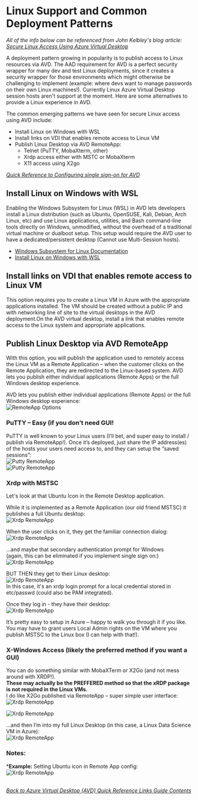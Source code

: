 # Linux Support and Common Deployment Patterns
*All of the info below can be referenced from John Kelbley's blog article: [Secure Linux Access Using Azure Virtual Desktop](https://techcommunity.microsoft.com/t5/azure-architecture-blog/secure-linux-access-using-azure-virtual-desktop/ba-p/3793575)*

A deployment pattern growing in popularity is to publish access to Linux resources via AVD.  The AAD requirement for AVD is a perfect security wrapper for many dev and test Linux deployments, since it creates a security wrapper for those environments which might otherwise be challenging to implement (example:  where devs want to manage passwords on their own Linux machines!). Currently Linux Azure Virtual Desktop session hosts aren't support at the moment. Here are some alternatives to provide a Linux experience in AVD.
 
The common emerging patterns we have seen for secure Linux access using AVD include:
- Install Linux on Windows with WSL
- Install links on VDI that enables remote access to Linux VM 
- Publish Linux Desktop via AVD RemoteApp:
  - Telnet (PuTTY, MobaXterm, other)
  - Xrdp access either with MSTC or MobaXterm
  - X11 access using X2go
  
  
*[Quick Reference to Configuring single sign-on for AVD](https://learn.microsoft.com/en-us/azure/virtual-desktop/configure-single-sign-on)*

## Install Linux on Windows with WSL
Enabling the Windows Subsystem for Linux (WSL) in AVD lets developers install a Linux distribution (such as Ubuntu, OpenSUSE, Kali, Debian, Arch Linux, etc) and use Linux applications, utilities, and Bash command-line tools directly on Windows, unmodified, without the overhead of a traditional virtual machine or dualboot setup. This setup would require the AVD user to have a dedicated/persistent desktop (Cannot use Multi-Session hosts).

- [Windows Subsystem for Linux Documentation](https://learn.microsoft.com/en-us/windows/wsl/)
- [Install Linux on Windows with WSL](https://learn.microsoft.com/en-us/windows/wsl/install)

## Install links on VDI that enables remote access to Linux VM 
This option requires you to create a Linux VM in Azure with the appropriate applications installed. The VM should be created without a public IP and with networking line of site to the virtual desktops in the AVD deployment.On the AVD virtual desktop, install a link that enables remote access to the Linux system and appropriate applications.

## Publish Linux Desktop via AVD RemoteApp
With this option, you will publish the application used to remotely access the Linux VM as a Remote Application – when the customer clicks on the Remote Application, they are redirected to the Linux-based system. AVD lets you publish either individual applications (Remote Apps) or the full Windows desktop experience.

AVD lets you publish either individual applications (Remote Apps) or the full Windows desktop experience:  
![RemoteApp Options](/Diagrams/remote_app_1.jpg)  

### PuTTY – Easy (if you don’t need GUI!
PuTTY is well known to your Linux users (I’ll bet, and super easy to install / publish via RemoteApp!).
Once it’s deployed, just share the IP address(es) of the hosts your users need access to, and they can setup the “saved sessions”:  
![Putty RemoteApp](/Diagrams/putty_remote_app_1.jpg)  
![Putty RemoteApp](/Diagrams/putty_remote_app_2.jpg) 

### Xrdp with MSTSC
Let's look at that Ubuntu Icon in the Remote Desktop application.  
  
While it is implemented as a Remote Application (our old friend MSTSC) it publishes a full Ubuntu desktop:  
![Xrdp RemoteApp](/Diagrams/xrdp_w_mstsc_1.jpg)  
  
When the user clicks on it, they get the familiar connection dialog:  
![Xrdp RemoteApp](/Diagrams/xrdp_w_mstsc_2.jpg)  
  
...and maybe that secondary authentication prompt for Windows  
(again, this can be eliminated if you implement single sign on:)  
![Xrdp RemoteApp](/Diagrams/xrdp_w_mstsc_3.jpg)  
 
BUT THEN they get to their Linux desktop:  
![Xrdp RemoteApp](/Diagrams/xrdp_w_mstsc_4.jpg)  
In this case, it's an xrdp login prompt for a local credential stored in etc/passwd (could also be PAM integrated).  
  
Once they log in - they have their desktop:  
![Xrdp RemoteApp](/Diagrams/xrdp_w_mstsc_5.jpg)  
  
It’s pretty easy to setup in Azure – happy to walk you through it if you like.
You may have to grant users Local Admin rights on the VM where you publish MSTSC to the Linux box (I can help with that!).  

### X-Windows Access (likely the preferred method if you want a GUI)
You can do something similar with MobaXTerm or X2Go (and not mess around with XRDP!).  
**These may actually be the PREFFERED method so that the xRDP package is not required in the Linux VMs.**  
I do like X2Go published via RemoteApp – super simple user interface:  
![Xrdp RemoteApp](/Diagrams/x-windows_1.jpg)  
  
![Xrdp RemoteApp](/Diagrams/x-windows_2.jpg)  
  
…and then I’m into my full Linux Desktop (in this case, a Linux Data Science VM in Azure):  
![Xrdp RemoteApp](/Diagrams/x-windows_3.jpg)  
  
### Notes:
***Example:** Setting Ubuntu icon in Remote App config:  
![Xrdp RemoteApp](/Diagrams/ubuntu_remote_app_icon.png)  

\
[*Back to Azure Virtual Desktop (AVD) Quick Reference Links Guide Contents*](https://github.com/chrismihm-ms/AVDQuickLinks/blob/main/README.md#azure-virtual-desktop-avd-quick-reference-links)
